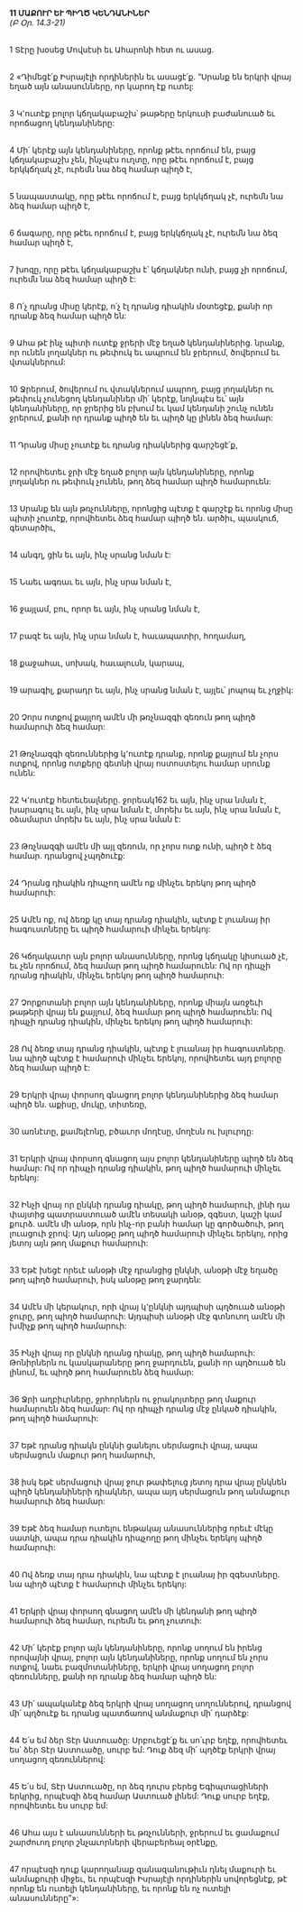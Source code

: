 **11 ՄԱՔՈՒՐ ԵՒ ՊԻՂԾ ԿԵՆԴԱՆԻՆԵՐ**
\
_(Բ Օր. 14.3-21)_

\
1 Տէրը խօսեց Մովսէսի եւ Ահարոնի հետ ու ասաց.

\
2 «Դիմեցէ՛ք Իսրայէլի որդիներին եւ ասացէ՛ք. “Սրանք են երկրի վրայ եղած այն անասունները, որ կարող էք ուտել:

\
3 Կ՚ուտէք բոլոր կճղակաբաշխ՝ թաթերը երկուսի բաժանուած եւ որոճացող կենդանիները:

\
4 Մի՛ կերէք այն կենդանիները, որոնք թէեւ որոճում են, բայց կճղակաբաշխ չեն, ինչպէս ուղտը, որը թէեւ որոճում է, բայց երկկճղակ չէ, ուրեմն նա ձեզ համար պիղծ է,

\
5 նապաստակը, որը թէեւ որոճում է, բայց երկկճղակ չէ, ուրեմն նա ձեզ համար պիղծ է,

\
6 ճագարը, որը թէեւ որոճում է, բայց երկկճղակ չէ, ուրեմն նա ձեզ համար պիղծ է,

\
7 խոզը, որը թէեւ կճղակաբաշխ է՝ կճղակներ ունի, բայց չի որոճում, ուրեմն նա ձեզ համար պիղծ է:

\
8 Ո՛չ դրանց միսը կերէք, ո՛չ էլ դրանց դիակին մօտեցէք, քանի որ դրանք ձեզ համար պիղծ են:

\
9 Ահա թէ ինչ պիտի ուտէք ջրերի մէջ եղած կենդանիներից. նրանք, որ ունեն լողակներ ու թեփուկ եւ ապրում են ջրերում, ծովերում եւ վտակներում:

\
10 Ջրերում, ծովերում ու վտակներում ապրող, բայց լողակներ ու թեփուկ չունեցող կենդանիներ մի՛ կերէք, նոյնպէս եւ՝ այն կենդանիները, որ ջրերից են բխում եւ կամ կենդանի շունչ ունեն ջրերում, քանի որ դրանք պիղծ են եւ պիղծ կը լինեն ձեզ համար:

\
11 Դրանց միսը չուտէք եւ դրանց դիակներից գարշեցէ՛ք,

\
12 որովհետեւ ջրի մէջ եղած բոլոր այն կենդանիները, որոնք լողակներ ու թեփուկ չունեն, թող ձեզ համար պիղծ համարուեն:

\
13 Սրանք են այն թռչունները, որոնցից պէտք է գարշէք եւ որոնց միսը պիտի չուտէք, որովհետեւ ձեզ համար պիղծ են. արծիւ, պասկուճ, գետարծիւ,

\
14 անգղ, ցին եւ այն, ինչ սրանց նման է:

\
15 Նաեւ ագռաւ եւ այն, ինչ սրա նման է,

\
16 ջայլամ, բու, որոր եւ այն, ինչ սրանց նման է,

\
17 բազէ եւ այն, ինչ սրա նման է, հաւապատիր, հողամաղ,

\
18 քաջահաւ, սոխակ, հաւալուսն, կարապ,

\
19 արագիլ, քարադր եւ այն, ինչ սրանց նման է, այլեւ՝ յոպոպ եւ չղջիկ:

\
20 Չորս ոտքով քայլող ամէն մի թռչնազգի զեռուն թող պիղծ համարուի ձեզ համար:

\
21 Թռչնազգի զեռուններից կ՚ուտէք դրանք, որոնք քայլում են չորս ոտքով, որոնց ոտքերը գետնի վրայ ոստոստելու համար սրունք ունեն:

\
22 Կ՚ուտէք հետեւեալները. ջորեակ162 եւ այն, ինչ սրա նման է, խարագուլ եւ այն, ինչ սրա նման է, մորեխ եւ այն, ինչ սրա նման է, օձամարտ մորեխ եւ այն, ինչ սրա նման է:

\
23 Թռչնազգի ամէն մի այլ զեռուն, որ չորս ոտք ունի, պիղծ է ձեզ համար. դրանցով չպղծուէք:

\
24 Դրանց դիակին դիպչող ամէն ոք մինչեւ երեկոյ թող պիղծ համարուի:

\
25 Ամէն ոք, ով ձեռք կը տայ դրանց դիակին, պէտք է լուանայ իր հագուստները եւ պիղծ համարուի մինչեւ երեկոյ:

\
26 Կճղակաւոր այն բոլոր անասունները, որոնց կճղակը կիսուած չէ, եւ չեն որոճում, ձեզ համար թող պիղծ համարուեն: Ով որ դիպչի դրանց դիակին, մինչեւ երեկոյ թող պիղծ համարուի:

\
27 Չորքոտանի բոլոր այն կենդանիները, որոնք միայն առջեւի թաթերի վրայ են քայլում, ձեզ համար թող պիղծ համարուեն: Ով դիպչի դրանց դիակին, մինչեւ երեկոյ թող պիղծ համարուի:

\
28 Ով ձեռք տայ դրանց դիակին, պէտք է լուանայ իր հագուստները. նա պիղծ պէտք է համարուի մինչեւ երեկոյ, որովհետեւ այդ բոլորը ձեզ համար պիղծ է:

\
29 Երկրի վրայ փորսող գնացող բոլոր կենդանիներից ձեզ համար պիղծ են. աքիսը, մուկը, տիտեռը,

\
30 առնէտը, քամելէոնը, բծաւոր մողէսը, մողէսն ու խլուրդը:

\
31 Երկրի վրայ փորսող գնացող այս բոլոր կենդանիները պիղծ են ձեզ համար: Ով որ դիպչի դրանց դիակին, թող պիղծ համարուի մինչեւ երեկոյ:

\
32 Ինչի վրայ որ ընկնի դրանց դիակը, թող պիղծ համարուի, լինի դա փայտից պատրաստուած ամէն տեսակի անօթ, զգեստ, կաշի կամ քուրձ. ամէն մի անօթ, որն ինչ-որ բանի համար կը գործածուի, թող լուացուի ջրով: Այդ անօթը թող պիղծ համարուի մինչեւ երեկոյ, որից յետոյ այն թող մաքուր համարուի:

\
33 Եթէ խեցէ որեւէ անօթի մէջ դրանցից ընկնի, անօթի մէջ եղածը թող պիղծ համարուի, իսկ անօթը թող ջարդեն:

\
34 Ամէն մի կերակուր, որի վրայ կ՚ընկնի այդպիսի պղծուած անօթի ջուրը, թող պիղծ համարուի: Այդպիսի անօթի մէջ գտնուող ամէն մի խմիչք թող պիղծ համարուի:

\
35 Ինչի վրայ որ ընկնի դրանց դիակը, թող պիղծ համարուի: Թոնիրներն ու կասկարաները թող ջարդուեն, քանի որ պղծուած են լինում, եւ պիղծ թող համարուեն ձեզ համար:

\
36 Ջրի աղբիւրները, ջրհորներն ու ջրակոյտերը թող մաքուր համարուեն ձեզ համար: Ով որ դիպչի դրանց մէջ ընկած դիակին, թող պիղծ համարուի:

\
37 Եթէ դրանց դիակն ընկնի ցանելու սերմացուի վրայ, ապա սերմացուն մաքուր թող համարուի,

\
38 իսկ եթէ սերմացուի վրայ ջուր թափելուց յետոյ դրա վրայ ընկնեն պիղծ կենդանիների դիակներ, ապա այդ սերմացուն թող անմաքուր համարուի ձեզ համար:

\
39 Եթէ ձեզ համար ուտելու ենթակայ անասուններից որեւէ մէկը սատկի, ապա դրա դիակին դիպչողը թող մինչեւ երեկոյ պիղծ համարուի:

\
40 Ով ձեռք տայ դրա դիակին, նա պէտք է լուանայ իր զգեստները. նա պիղծ պէտք է համարուի մինչեւ երեկոյ:

\
41 Երկրի վրայ փորսող գնացող ամէն մի կենդանի թող պիղծ համարուի ձեզ համար, ուրեմն եւ թող չուտուի:

\
42 Մի՛ կերէք բոլոր այն կենդանիները, որոնք սողում են իրենց որովայնի վրայ, բոլոր այն կենդանիները, որոնք սողում են չորս ոտքով, նաեւ բազմոտանիները, երկրի վրայ սողացող բոլոր զեռունները, քանի որ դրանք ձեզ համար պիղծ են:

\
43 Մի՛ ապականէք ձեզ երկրի վրայ սողացող սողուններով, դրանցով մի՛ պղծուէք եւ դրանց պատճառով անմաքուր մի՛ դարձէք:

\
44 Ե՛ս եմ ձեր Տէր Աստուածը: Սրբուեցէ՛ք եւ սո՛ւրբ եղէք, որովհետեւ ես՝ ձեր Տէր Աստուածը, սուրբ եմ: Դուք ձեզ մի՛ պղծէք երկրի վրայ սողացող զեռուններով:

\
45 Ե՛ս եմ, Տէր Աստուածը, որ ձեզ դուրս բերեց Եգիպտացիների երկրից, որպէսզի ձեզ համար Աստուած լինեմ: Դուք սուրբ եղէք, որովհետեւ ես սուրբ եմ:

\
46 Ահա այս է անասունների եւ թռչունների, ջրերում եւ ցամաքում շարժուող բոլոր շնչաւորների վերաբերեալ օրէնքը,

\
47 որպէսզի դուք կարողանաք զանազանութիւն դնել մաքուրի եւ անմաքուրի միջեւ, եւ որպէսզի Իսրայէլի որդիներին սովորեցնէք, թէ որոնք են ուտելի կենդանիները, եւ որոնք են ոչ ուտելի անասունները”»:
